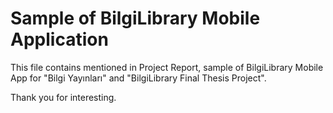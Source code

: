 # Sample of BilgiLibrary Mobile Application

This file contains mentioned in Project Report, sample of BilgiLibrary Mobile App for "Bilgi Yayınları" and "BilgiLibrary Final Thesis Project".

Thank you for interesting.
